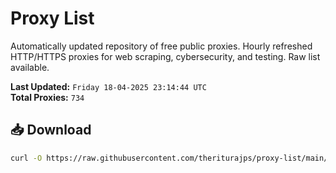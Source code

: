 # Proxy List

Automatically updated repository of free public proxies. Hourly refreshed HTTP/HTTPS proxies for web scraping, cybersecurity, and testing. Raw list available.

**Last Updated:** `Friday 18-04-2025 23:14:44 UTC`  
**Total Proxies:** `734`

## 📥 Download
```bash
curl -O https://raw.githubusercontent.com/theriturajps/proxy-list/main/proxies.txt

